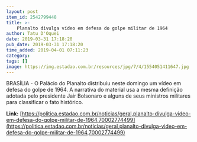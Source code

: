 ```yaml
---
layout: post
item_id: 2542799448
title: >-
    Planalto divulga vídeo em defesa do golpe militar de 1964
author: Tatu D'Oquei
date: 2019-03-31 17:18:20
pub_date: 2019-03-31 17:18:20
time_added: 2019-04-01 07:11:23
category: 
tags: []
image: https://img.estadao.com.br/resources/jpg/7/4/1554051411647.jpg
---
```


BRASÍLIA - O Palácio do Planalto distribuiu neste domingo um vídeo em defesa do golpe de 1964. A narrativa do material usa a mesma definição adotada pelo presidente Jair Bolsonaro e alguns de seus ministros militares para classificar o fato histórico.

**Link:** [https://politica.estadao.com.br/noticias/geral,planalto-divulga-video-em-defesa-do-golpe-militar-de-1964,70002774499](https://politica.estadao.com.br/noticias/geral,planalto-divulga-video-em-defesa-do-golpe-militar-de-1964,70002774499)

